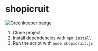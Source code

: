 # shopicruit

[![Greenkeeper badge](https://badges.greenkeeper.io/zuphu/shopicruit.svg)](https://greenkeeper.io/)
1. Clone project
2. Install dependencies with `npm install`
3. Run the script with `node shopicruit.js`

